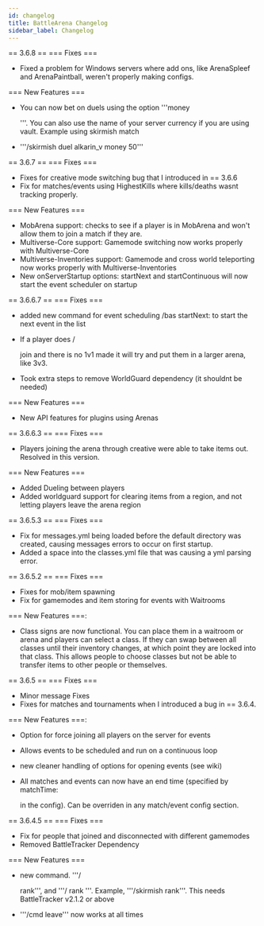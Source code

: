 ```yaml
---
id: changelog
title: BattleArena Changelog
sidebar_label: Changelog
---
```


== 3.6.8 == === Fixes ===

- Fixed a problem for Windows servers where add ons, like ArenaSpleef and ArenaPaintball, weren't properly making configs.

=== New Features ===

- You can now bet on duels using the option '''money

  <amount>'''.  You can also use the name of your server currency if you are using vault.
  Example using skirmish match</amount>

- '''/skirmish duel alkarin_v money 50'''

== 3.6.7 == === Fixes ===

- Fixes for creative mode switching bug that I introduced in == 3.6.6
- Fix for matches/events using HighestKills where kills/deaths wasnt tracking properly.

=== New Features ===

- MobArena support: checks to see if a player is in MobArena and won't allow them to join a match if they are.
- Multiverse-Core support: Gamemode switching now works properly with Multiverse-Core
- Multiverse-Inventories support: Gamemode and cross world teleporting now works properly with Multiverse-Inventories
- New onServerStartup options: startNext and startContinuous will now start the event scheduler on startup

== 3.6.6.7 == === Fixes ===

- added new command for event scheduling /bas startNext: to start the next event in the list
- If a player does /

  <match> join and there is no 1v1 made it will try and put them in a larger arena, like 3v3.</match>

- Took extra steps to remove WorldGuard dependency (it shouldnt be needed)

=== New Features ===

- New API features for plugins using Arenas

== 3.6.6.3 == === Fixes ===

- Players joining the arena through creative were able to take items out. Resolved in this version.

=== New Features ===

- Added Dueling between players
- Added worldguard support for clearing items from a region, and not letting players leave the arena region

== 3.6.5.3 == === Fixes ===

- Fix for messages.yml being loaded before the default directory was created, causing messages errors to occur on first startup.
- Added a space into the classes.yml file that was causing a yml parsing error.

== 3.6.5.2 == === Fixes ===

- Fixes for mob/item spawning
- Fix for gamemodes and item storing for events with Waitrooms

=== New Features ===:

- Class signs are now functional. You can place them in a waitroom or arena and players can select a class. If they can swap between all classes until their inventory changes, at which point they are locked into that class. This allows people to choose classes but not be able to transfer items to other people or themselves.

== 3.6.5 == === Fixes ===

- Minor message Fixes
- Fixes for matches and tournaments when I introduced a bug in == 3.6.4.

=== New Features ===:

- Option for force joining all players on the server for events
- Allows events to be scheduled and run on a continuous loop
- new cleaner handling of options for opening events (see wiki)
- All matches and events can now have an end time (specified by matchTime:

  <value> in the config).  Can be overriden in any match/event config section.</value>

== 3.6.4.5 == === Fixes ===

- Fix for people that joined and disconnected with different gamemodes
- Removed BattleTracker Dependency

=== New Features ===

- new command. '''/

  <cmd> rank''', and '''/<cmd> rank <player>'''. Example, '''/skirmish rank'''.  This needs BattleTracker v2.1.2 or above</player></cmd></cmd>

- '''/cmd leave''' now works at all times

